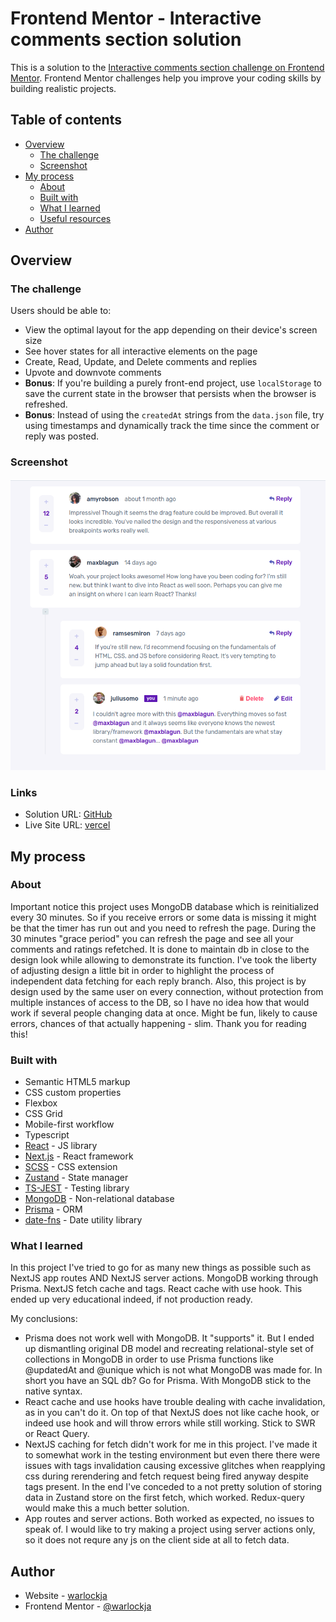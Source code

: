 # Frontend Mentor - Interactive comments section solution

This is a solution to the [Interactive comments section challenge on Frontend Mentor](https://www.frontendmentor.io/challenges/interactive-comments-section-iG1RugEG9). Frontend Mentor challenges help you improve your coding skills by building realistic projects.

## Table of contents

-   [Overview](#overview)
    -   [The challenge](#the-challenge)
    -   [Screenshot](#screenshot)
-   [My process](#my-process)
    -   [About](#about)
    -   [Built with](#built-with)
    -   [What I learned](#what-i-learned)
    -   [Useful resources](#useful-resources)
-   [Author](#author)

## Overview

### The challenge

Users should be able to:

-   View the optimal layout for the app depending on their device's screen size
-   See hover states for all interactive elements on the page
-   Create, Read, Update, and Delete comments and replies
-   Upvote and downvote comments
-   **Bonus**: If you're building a purely front-end project, use `localStorage` to save the current state in the browser that persists when the browser is refreshed.
-   **Bonus**: Instead of using the `createdAt` strings from the `data.json` file, try using timestamps and dynamically track the time since the comment or reply was posted.

### Screenshot

![](./public/images/screenshot.png)

### Links

-   Solution URL: [GitHub](https://github.com/WarlockJa/interactive-comments-section)
-   Live Site URL: [vercel](https://interactive-comments-section-1nzcshuxh-warlockja.vercel.app/)

## My process

### About
Important notice this project uses MongoDB database which is reinitialized every 30 minutes. So if you receive errors or some data is missing it might be that the timer has run out and you need to refresh the page. During the 30 minutes "grace period" you can refresh the page and see all your comments and ratings refetched. It is done to maintain db in close to the design look while allowing to demonstrate its function. I've took the liberty of adjusting design a little bit in order to highlight the process of independent data fetching for each reply branch. Also, this project is by design used by the same user on every connection, without protection from multiple instances of access to the DB, so I have no idea how that would work if several people changing data at once. Might be fun, likely to cause errors, chances of that actually happening - slim. Thank you for reading this!

### Built with

-   Semantic HTML5 markup
-   CSS custom properties
-   Flexbox
-   CSS Grid
-   Mobile-first workflow
-   Typescript
-   [React](https://reactjs.org/) - JS library
-   [Next.js](https://nextjs.org/) - React framework
-   [SCSS](https://sass-lang.com/) - CSS extension
-   [Zustand](https://github.com/pmndrs/zustand) - State manager
-   [TS-JEST](https://jestjs.io/) - Testing library
-   [MongoDB](https://www.mongodb.com/) - Non-relational database
-   [Prisma](https://www.prisma.io/) - ORM
-   [date-fns](https://date-fns.org/) - Date utility library

### What I learned

In this project I've tried to go for as many new things as possible such as NextJS app routes AND NextJS server actions. MongoDB working through Prisma. NextJS fetch cache and tags. React cache with use hook. This ended up very educational indeed, if not production ready.

My conclusions:

-   Prisma does not work well with MongoDB. It "supports" it. But I ended up dismantling original DB model and recreating relational-style set of collections in MongoDB in order to use Prisma functions like @updatedAt and @unique which is not what MongoDB was made for. In short you have an SQL db? Go for Prisma. With MongoDB stick to the native syntax.
-   React cache and use hooks have trouble dealing with cache invalidation, as in you can't do it. On top of that NextJS does not like cache hook, or indeed use hook and will throw errors while still working. Stick to SWR or React Query.
-   NextJS caching for fetch didn't work for me in this project. I've made it to somewhat work in the testing environment but even there there were issues with tags invalidation causing excessive glitches when reapplying css during rerendering and fetch request being fired anyway despite tags present. In the end I've conceded to a not pretty solution of storing data in Zustand store on the first fetch, which worked. Redux-query would make this a much better solution.
-   App routes and server actions. Both worked as expected, no issues to speak of. I would like to try making a project using server actions only, so it does not requre any js on the client side at all to fetch data.

## Author

-   Website - [warlockja](https://warlockja.ru)
-   Frontend Mentor - [@warlockja](https://www.frontendmentor.io/profile/WarlockJa)
